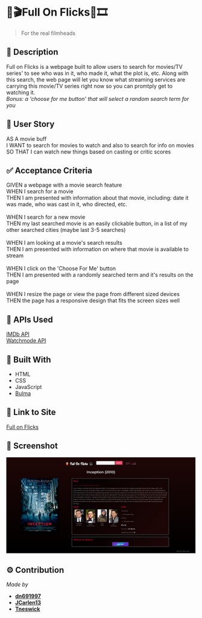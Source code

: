 # 🎥🎬Full On Flicks🍿🎞
>For the real filmheads

## 📃 Description
Full on Flicks is a webpage built to allow users to search for movies/TV series' to see who was in it, who made it, what the plot is, etc. Along with this search, the web page will let you know what streaming services are carrying this movie/TV series right now so you can promtply get to watching it. <br/>
*Bonus: a 'choose for me button' that will select a random search term for you*<br/>

## 👤 User Story
AS A movie buff<br/>
I WANT to search for movies to watch and also to search for info on movies<br/>
SO THAT I can watch new things based on casting or critic scores<br/>

## ✅ Acceptance Criteria
GIVEN a webpage with a movie search feature<br/>
WHEN I search for a movie<br/>
THEN I am presented with information about that movie, including: date it was made, who was cast in it, who directed, etc.<br/>
<br/>
WHEN I search for a new movie<br/>
THEN my last searched movie is an easily clickable button, in a list of my other searched cities (maybe last 3-5 searches)<br/>
<br/>
WHEN I am looking at a movie's search results<br/>
THEN I am presented with information on where that movie is available to stream<br/>
<br/>
WHEN I click on the 'Choose For Me' button<br/>
THEN I am presented with a randomly searched term and it's results on the page<br/>
<br/>
WHEN I resize the page or view the page from different sized devices<br/>
THEN the page has a responsive design that fits the screen sizes well<br/>

## 🔗 APIs Used
[IMDb API](https://imdb-api.com/) <br/>
[Watchmode API](https://api.watchmode.com/)

## 🔨 Built With
- HTML
- CSS
- JavaScript
- [Bulma](https://bulma.io/documentation/)

## 🔗 Link to Site
[Full on Flicks](https://tneswick.github.io/Full-On-Flicks/)

## 📸 Screenshot
![Screenshot of Site](./assets/images/screenshot.png)

## ⚙ Contribution
*Made by*
- **[dn691997](https://github.com/dn691997/Full-On-Flicks/commits?author=dn691997)**
- **[JCarlen13](https://github.com/JCarlen13)**
- **[Tneswick](https://github.com/Tneswick)**
